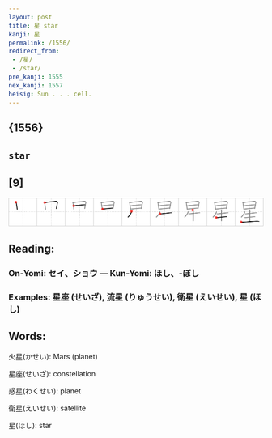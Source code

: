 ```yaml
---
layout: post
title: 星 star
kanji: 星
permalink: /1556/
redirect_from:
 - /星/
 - /star/
pre_kanji: 1555
nex_kanji: 1557
heisig: Sun . . . cell.
---
```


## {1556}

## `star`

## [9]

<div class="stroke"><img src="../images/E6989F.png" /></div>

## Reading:

### On-Yomi: セイ、ショウ &mdash; Kun-Yomi: ほし、-ぼし

### Examples: 星座 (せいざ), 流星 (りゅうせい), 衛星 (えいせい), 星 (ほし)

## Words:

火星(かせい): Mars (planet)

星座(せいざ): constellation

惑星(わくせい): planet

衛星(えいせい): satellite

星(ほし): star
